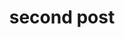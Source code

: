 ---
title: second post
episode: 01
when: 2013-11-29 00:00:00
where: 47.6559,122.3031
layout: picture
---
